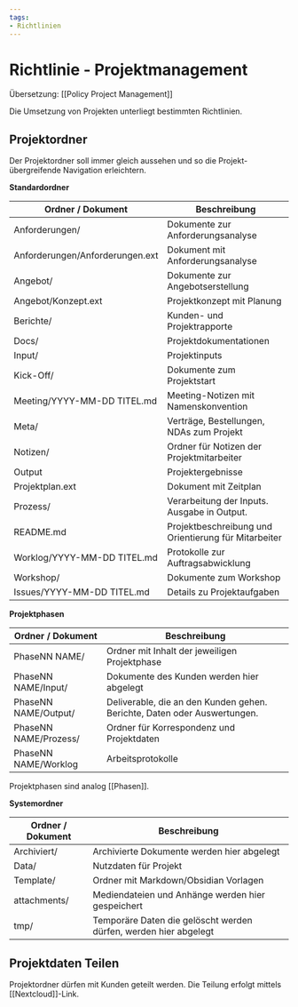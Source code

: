 ```yaml
---
tags:
- Richtlinien
---
```

# Richtlinie - Projektmanagement
Übersetzung: [[Policy Project Management]]

Die Umsetzung von Projekten unterliegt bestimmten Richtlinien.

## Projektordner

Der Projektordner soll immer gleich aussehen und so die Projekt-übergreifende Navigation erleichtern.

**Standardordner**

| Ordner / Dokument               | Beschreibung                                         |
| ------------------------------- | ---------------------------------------------------- |
| Anforderungen/                  | Dokumente zur Anforderungsanalyse                    |
| Anforderungen/Anforderungen.ext | Dokument mit Anforderungsanalyse                     |
| Angebot/                        | Dokumente zur Angebotserstellung                     |
| Angebot/Konzept.ext             | Projektkonzept mit Planung                           |
| Berichte/                       | Kunden- und Projektrapporte                          |
| Docs/                           | Projektdokumentationen                               |
| Input/                          | Projektinputs                                        |
| Kick-Off/                       | Dokumente zum Projektstart                           |
| Meeting/YYYY-MM-DD TITEL.md     | Meeting-Notizen mit Namenskonvention                 |
| Meta/                           | Verträge, Bestellungen, NDAs zum Projekt             |
| Notizen/                        | Ordner für Notizen der Projektmitarbeiter            |
| Output                          | Projektergebnisse                                    |
| Projektplan.ext                 | Dokument mit Zeitplan                                |
| Prozess/                        | Verarbeitung der Inputs. Ausgabe in Output.          |
| README.md                       | Projektbeschreibung und Orientierung für Mitarbeiter |
| Worklog/YYYY-MM-DD TITEL.md     | Protokolle zur Auftragsabwicklung                    |
| Workshop/                       | Dokumente zum Workshop                               |
| Issues/YYYY-MM-DD TITEL.md      | Details zu Projektaufgaben                           |

**Projektphasen**

| Ordner / Dokument     | Beschreibung                                                             |
| --------------------- | ------------------------------------------------------------------------ |
| PhaseNN NAME/         | Ordner mit Inhalt der jeweiligen Projektphase                            |
| PhaseNN NAME/Input/   | Dokumente des Kunden werden hier abgelegt                                |
| PhaseNN NAME/Output/  | Deliverable, die an den Kunden gehen. Berichte, Daten oder Auswertungen. |
| PhaseNN NAME/Prozess/ | Ordner für Korrespondenz und Projektdaten                                |
| PhaseNN NAME/Worklog  | Arbeitsprotokolle                                                        |

Projektphasen sind analog [[Phasen]].

**Systemordner**

| Ordner / Dokument | Beschreibung                                                     |
| ----------------- | ---------------------------------------------------------------- |
| Archiviert/       | Archivierte Dokumente werden hier abgelegt                       |
| Data/             | Nutzdaten für Projekt                                            |
| Template/         | Ordner mit Markdown/Obsidian Vorlagen                            |
| attachments/      | Mediendateien und Anhänge werden hier gespeichert                |
| tmp/              | Temporäre Daten die gelöscht werden dürfen, werden hier abgelegt |

## Projektdaten Teilen

Projektordner dürfen mit Kunden geteilt werden. Die Teilung erfolgt mittels [[Nextcloud]]-Link.